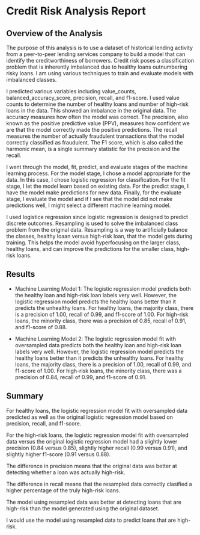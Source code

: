 # Credit Risk Analysis Report

## Overview of the Analysis

The purpose of this analysis is to use a dataset of historical lending activity from a peer-to-peer lending services company to build a model that can identify the creditworthiness of borrowers. Credit risk poses a classification problem that is inherently imbalanced due to healthy loans outnumbering risky loans. I am using various techniques to train and evaluate models with imbalanced classes.

I predicted various variables including value_counts, balanced_accuracy_score, precision, recall, and f1-score. I used value counts to determine the number of healthy loans and number of high-risk loans in the data. This showed an imbalance in the original data. The accuracy measures how often the model was correct. The precision, also known as the positive predictive value (PPV), measures how confident we are that the model correctly made the positive predictions. The recall measures the number of actually fraudulent transactions that the model correctly classified as fraudulent. The F1 score, which is also called the harmonic mean, is a single summary statistic for the precision and the recall.

I went through the model, fit, predict, and evaluate stages of the machine learning process. For the model stage, I chose a model appropriate for the data. In this case, I chose logistic regression for classification. For the fit stage, I let the model learn based on existing data. For the predict stage, I have the model make predictions for new data. Finally, for the evaluate stage, I evaluate the model and if I see that the model did not make predictions well, I might select a different machine learning model.

I used logistice regression since logistic regression is designed to predict discrete outcomes. Resampling is used to solve the imbalanced class problem from the original data. Resampling is a way to artificially balance the classes, healthy loaan versus high-risk loan, that the model gets during training. This helps the model avoid hyperfocusing on the larger class, healthy loans, and can improve the predictions for the smaller class, high-risk loans.

## Results

* Machine Learning Model 1:
The logistic regression model predicts both the healthy loan and high-risk loan labels very well. However, the logistic regression model predicts the healthy loans better than it predicts the unhealthy loans. For healthy loans, the majority class, there is a precision of 1.00, recall of 0.99, and f1-score of 1.00. For high-risk loans, the minority class, there was a precision of 0.85, recall of 0.91, and f1-score of 0.88.

* Machine Learning Model 2:
The logistic regression model fit with oversampled data predicts both the healthy loan and high-risk loan labels very well. However, the logistic regression model predicts the healthy loans better than it predicts the unhealthy loans. For healthy loans, the majority class, there is a precision of 1.00, recall of 0.99, and f1-score of 1.00. For high-risk loans, the minority class, there was a precision of 0.84, recall of 0.99, and f1-score of 0.91.

## Summary

For healthy loans, the logistic regression model fit with oversampled data predicted as well as the original logistic regression model based on precision, recall, and f1-score.

For the high-risk loans, the logistic regression model fit with oversampled data versus the original logistic regression model had a slightly lower precision (0.84 versus 0.85), slightly higher recall (0.99 versus 0.91), and slightly higher f1-score (0.91 versus 0.88).

The difference in precision means that the original data was better at detecting whether a loan was actually high-risk.

The difference in recall means that the resampled data correctly clasified a higher percentage of the truly high-risk loans.

The model using resampled data was better at detecting loans that are high-risk than the model generated using the original dataset.

I would use the model using resampled data to predict loans that are high-risk.
